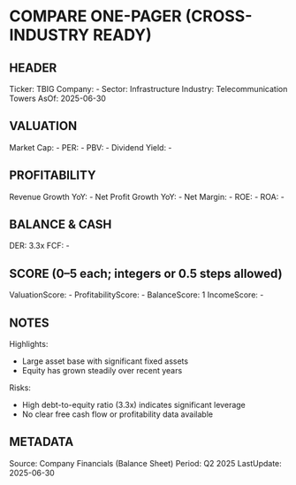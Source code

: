 # COMPARE ONE-PAGER (CROSS-INDUSTRY READY)

## HEADER
Ticker: TBIG
Company: -
Sector: Infrastructure
Industry: Telecommunication Towers
AsOf: 2025-06-30

## VALUATION
Market Cap: -
PER: -
PBV: -
Dividend Yield: -

## PROFITABILITY
Revenue Growth YoY: -
Net Profit Growth YoY: -
Net Margin: -
ROE: -
ROA: -

## BALANCE & CASH
DER: 3.3x
FCF: -

## SCORE (0–5 each; integers or 0.5 steps allowed)
ValuationScore: -
ProfitabilityScore: -
BalanceScore: 1
IncomeScore: -

## NOTES
Highlights:
- Large asset base with significant fixed assets
- Equity has grown steadily over recent years

Risks:
- High debt-to-equity ratio (3.3x) indicates significant leverage
- No clear free cash flow or profitability data available

## METADATA
Source: Company Financials (Balance Sheet)
Period: Q2 2025
LastUpdate: 2025-06-30